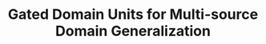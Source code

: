 ---
layout: default
title: "Gated Domain Units for Multi-source Domain Generalization"
authors: Simon Föll*, Alina Dubatovka*, Eugen Ernst†, <ins>Siu Lun Chau</ins>†, Martin Maritsch, Patrik Okanovic, Gudrun Thäter, Joachim M Buhmann, Felix Wortmann,Krikamol Muandet
venue: Preprint
year: 2023
pdf: https://arxiv.org/pdf/2206.12444.pdf
code: https://github.com/im-ethz/pub-gdu4dg
doi: 
---